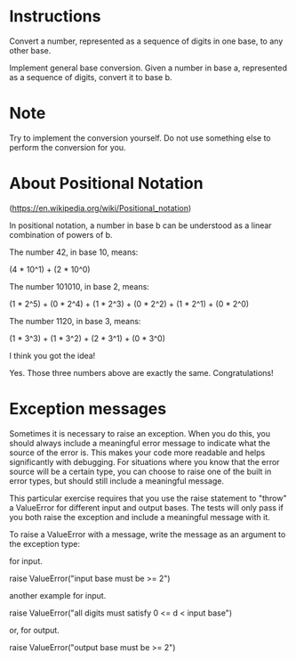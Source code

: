 # Instructions
Convert a number, represented as a sequence of digits in one base, to any other base.

Implement general base conversion. Given a number in base a, represented as a sequence of digits, convert it to base b.

# Note
Try to implement the conversion yourself. Do not use something else to perform the conversion for you.
# About Positional Notation
(https://en.wikipedia.org/wiki/Positional_notation)

In positional notation, a number in base b can be understood as a linear combination of powers of b.

The number 42, in base 10, means:

(4 * 10^1) + (2 * 10^0)

The number 101010, in base 2, means:

(1 * 2^5) + (0 * 2^4) + (1 * 2^3) + (0 * 2^2) + (1 * 2^1) + (0 * 2^0)

The number 1120, in base 3, means:

(1 * 3^3) + (1 * 3^2) + (2 * 3^1) + (0 * 3^0)

I think you got the idea!

Yes. Those three numbers above are exactly the same. Congratulations!

# Exception messages
Sometimes it is necessary to raise an exception. When you do this, you should always include a meaningful error message to indicate what the source of the error is. This makes your code more readable and helps significantly with debugging. For situations where you know that the error source will be a certain type, you can choose to raise one of the built in error types, but should still include a meaningful message.

This particular exercise requires that you use the raise statement to "throw" a ValueError for different input and output bases. The tests will only pass if you both raise the exception and include a meaningful message with it.

To raise a ValueError with a message, write the message as an argument to the exception type:

for input.

raise ValueError("input base must be >= 2")

another example for input.

raise ValueError("all digits must satisfy 0 <= d < input base")

or, for output.

raise ValueError("output base must be >= 2")
